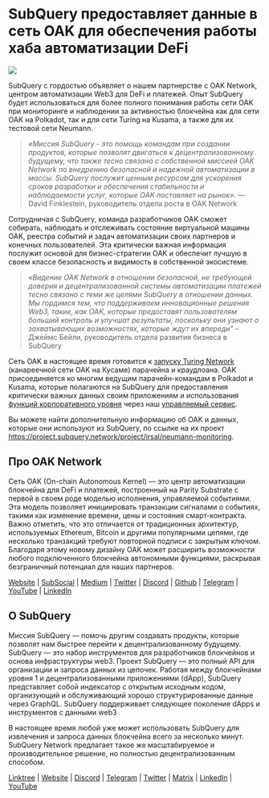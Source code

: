 # SubQuery предоставляет данные в сеть OAK для обеспечения работы хаба автоматизации DeFi

![](https://miro.medium.com/max/1400/0*R-MluHyL9bHAEboa)

SubQuery с гордостью объявляет о нашем партнерстве с OAK Network, центром автоматизации Web3 для DeFi и платежей. Опыт SubQuery будет использоваться для более полного понимания работы сети OAK при мониторинге и наблюдении за активностью блокчейна как для сети OAK на Polkadot, так и для сети Turing на Kusama, а также для их тестовой сети Neumann.

> _«Миссия SubQuery -  это помощь командам при создании продуктов, которые позволят двигаться к децентрализованному будущему, что также тесно связано с собственной миссией OAK Network по внедрению безопасной и надежной автоматизации в массы. SubQuery послужит ценным ресурсом для ускорения сроков разработки и обеспечения стабильности и наблюдаемости услуг, которые OAK поставляет на рынок»._ — David Finklestein, руководитель отдела роста в OAK Network

Сотрудничая с SubQuery, команда разработчиков OAK сможет собирать, наблюдать и отслеживать состояние виртуальной машины OAK, реестра событий и задач автоматизации своих партнеров и конечных пользователей. Эта критически важная информация послужит основой для бизнес-стратегии OAK и обеспечит лучшую в своем классе безопасность и видимость в собственной экосистеме.

> _«Видение OAK Network в отношении безопасной, не требующей доверия и децентрализованной системы автоматизации платежей тесно связано с теми же целями SubQuery в отношении данных. Мы гордимся тем, что поддерживаем инновационные решения Web3, такие, как OAK, которые предоставят пользователям больший контроль и улучшат результаты, поскольку они узнают о захватывающих возможностях, которые ждут их впереди"_ – Джеймс Бейли, руководитель отдела развития бизнеса в SubQuery

Сеть OAK в настоящее время готовится к [запуску Turing Network](https://oak.tech/turing/crowdloan/) (канареечной сети OAK на Кусаме) парачейна и краудлоана. OAK присоединяется ко многим ведущим парачейн-командам в Polkadot и Kusama, которые полагаются на SubQuery для предоставления критически важных данных своим приложениям и использования [функций корпоративного уровня](../blogs/20211228-enterprise-hosted.md) через наш [управляемый сервис](https://project.subquery.network/).

Вы можете найти дополнительную информацию об OAK и данных, которые они используют из SubQuery, по ссылке на их проект https://project.subquery.network/project/irsal/neumann-monitoring.

## Про OAK Network

Сеть OAK (On-chain Autonomous Kernel) — это центр автоматизации блокчейна для DeFi и платежей, построенный на Parity Substrate с первой в своем роде моделью исполнения, управляемой событиями. Эта модель позволяет инициировать транзакции сигналами о событиях, такими как изменение времени, цены и состояния смарт-контракта. Важно отметить, что это отличается от традиционных архитектур, используемых Ethereum, Bitcoin и другими популярными цепями, где несколько транзакций требуют повторной подписи с закрытым ключом. Благодаря этому новому дизайну OAK может расширить возможности любого подключенного блокчейна автономными функциями, раскрывая безграничный потенциал для наших партнеров.

[Website](https://oak.tech/) | [SubSocial](https://app.subsocial.network/6109) | [Medium](https://medium.com/oak-blockchain) | [Twitter](https://twitter.com/oak_network) | [Discord](https://discord.gg/7W9UDvsbwh) | [Github](https://github.com/OAK-Foundation/) | [Telegram](https://t.me/OAK_Announcements) | [YouTube](https://www.youtube.com/channel/UCSEu57BfQQpAfgDixfBnaNg) | [LinkedIn](https://www.linkedin.com/company/oak-blockchain/)

## О SubQuery

Миссия SubQuery — помочь другим создавать продукты, которые позволят нам быстрее перейти к децентрализованному будущему. SubQuery — это набор инструментов для разработчиков блокчейнов и основа инфраструктуры web3. Проект SubQuery — это полный API для организации и запроса данных из цепочек. Работая между блокчейнами уровня 1 и децентрализованными приложениями (dApp), SubQuery представляет собой индексатор с открытым исходным кодом, организующий и обслуживающий хорошо структурированные данные через GraphQL. SubQuery поддерживает следующее поколение dApps и инструментов с данными web3

В настоящее время любой уже может использовать SubQuery для извлечения и запроса данных блокчейна всего за несколько минут. SubQuery Network предлагает такое же масштабируемое и производительное решение, но полностью децентрализованным способом.

​​[Linktree](https://linktr.ee/subquerynetwork) | [Website](https://subquery.network/) | [Discord](https://discord.com/invite/78zg8aBSMG) | [Telegram](https://t.me/subquerynetwork) | [Twitter](https://twitter.com/subquerynetwork) | [Matrix](https://matrix.to/#/#subquery:matrix.org) | [LinkedIn](https://www.linkedin.com/company/subquery) | [YouTube](https://www.youtube.com/channel/UCi1a6NUUjegcLHDFLr7CqLw)
